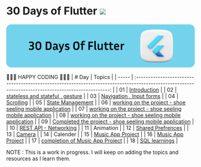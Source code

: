 # 30 Days of Flutter ![](https://img.shields.io/badge/30%20Days%20Of-Flutter-blue)

 ![](./docs/img/30dayofflutter.svg)

💛💛💛 HAPPY CODING 💛💛💛
| # Day |                                                                       Topics                                                                        |
| ----- | :-------------------------------------------------------------------------------------------------------------------------------------------------: |
| 01    |                                                             [Introduction](./day1/README.md)                                                        |
| 02    |                                                [stateless and stateful , gesture](./day2/README.md)                                                 |
| 03    |                                                [Navigation , Input forms](./day3/README.md)                                                         |
| 04    |                                                [Scrolling](./day4/README.md)                                                                        |
| 05    |                                                [State Management](./day5/README.md)                                                                 |
| 06    |                                                [working on the project - shoe seeling mobile application](./day9/README.md)                         |
| 07    |                                                [working on the project - shoe seeling mobile application](./day9/README.md)                         |
| 08    |                                                [working on the project - shoe seeling mobile application](./day9/README.md)                         |
| 09    |                                                [Completed the project - shoe seeling mobile application](./day9/README.md)                          |
| 10    |                                                [REST API - Networking](./day10/README.md)                                                           |
| 11    |                                                Animation                                                                                            |
| 12    |                                                [Shared Prefrences](./day12/README.md)                                                               |
| 13    |                                                [Camera](./day13/README.md)                                                               |
| 14    |                                              Calender                                                               |
| 15    |                                              [Music App Project](./day16/README.md)                      |
| 16    |                                              [Music App Project](./day16/README.md)                      |
| 17    |                                              [completion of Music App Project](./day17/README.md)                      |
| 18    |                                              [SQL learnings](./day18/README.md)                      |
















NOTE : This is a work in progress. I will keep on adding the topics and resources as I learn them. 
